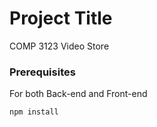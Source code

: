 # Project Title

COMP 3123 Video Store 


### Prerequisites

For both Back-end and Front-end

```
npm install
```
